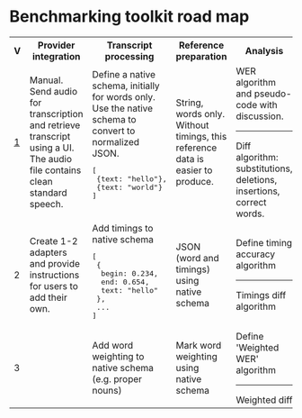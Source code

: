 Benchmarking toolkit road map
=============================  
<table>
	<tr>
		<th>V</th>
		<th>Provider integration</th>
		<th>Transcript processing</th>
		<th>Reference preparation</th>
		<th>Analysis</th>
		<th>Results</th>
	</tr>
	<tr>
		<td><a href="https://github.com/ebu/benchmarkstt/blob/master/docs/releases/1.0/README.md">1</a></td>
		<td>Manual. Send audio for transcription and retrieve transcript using a UI. The audio file contains clean standard speech.</td>
		<td>Define a native schema, initially for words only. Use the native schema to convert to normalized JSON. 
			<pre>
[
 {text: "hello"},
 {text: "world"}
]
			</pre>
		</td>
		<td>String, words only. Without timings, this reference data is easier to produce.</td>
		<td>WER algorithm and pseudo-code with discussion.<hr>Diff algorithm: substitutions, deletions, insertions, correct words.</td>
		<td>WER % per vendor<hr>Detailed diff metrics (s/d/i/c) available in a structured format.</td>		
	</tr>
	<tr>
		<td>2</td>
		<td>Create 1-2 adapters and provide instructions for users to add their own.</td>
		<td>Add timings to native schema
			<pre>
[
 {
  begin: 0.234, 
  end: 0.654, 
  text: "hello"
 },
 ...
]
</pre>
		</td>
		<td>JSON (word and timings) using native schema</td>
		<td>Define timing accuracy algorithm<hr>Timings diff algorithm</td>
		<td>Average time deviation from reference?</td>
	</tr>
	<tr>
		<td>3</td>
		<td></td>
		<td>Add word weighting to native schema (e.g. proper nouns)</td>
		<td>Mark word weighting using native schema</td>
		<td>Define 'Weighted WER' algorithm<hr>Weighted diff</td>
		<td>Visualise results?</td>
	</tr>
